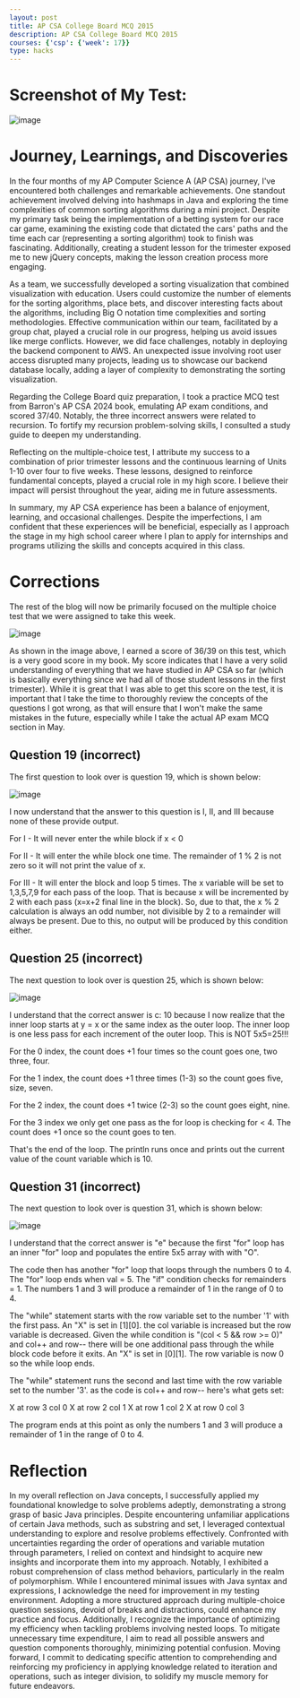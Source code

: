 ```yaml
---
layout: post
title: AP CSA College Board MCQ 2015 
description: AP CSA College Board MCQ 2015 
courses: {'csp': {'week': 17}}
type: hacks
---
```


# Screenshot of My Test:

![image](https://github.com/raunak2007/csa-pages/assets/41299387/f25daa3b-6425-432c-a2fd-c7084de24201)


# Journey, Learnings, and Discoveries

In the four months of my AP Computer Science A (AP CSA) journey, I've encountered both challenges and remarkable achievements. One standout achievement involved delving into hashmaps in Java and exploring the time complexities of common sorting algorithms during a mini project. Despite my primary task being the implementation of a betting system for our race car game, examining the existing code that dictated the cars' paths and the time each car (representing a sorting algorithm) took to finish was fascinating. Additionally, creating a student lesson for the trimester exposed me to new jQuery concepts, making the lesson creation process more engaging.

As a team, we successfully developed a sorting visualization that combined visualization with education. Users could customize the number of elements for the sorting algorithms, place bets, and discover interesting facts about the algorithms, including Big O notation time complexities and sorting methodologies. Effective communication within our team, facilitated by a group chat, played a crucial role in our progress, helping us avoid issues like merge conflicts. However, we did face challenges, notably in deploying the backend component to AWS. An unexpected issue involving root user access disrupted many projects, leading us to showcase our backend database locally, adding a layer of complexity to demonstrating the sorting visualization.

Regarding the College Board quiz preparation, I took a practice MCQ test from Barron's AP CSA 2024 book, emulating AP exam conditions, and scored 37/40. Notably, the three incorrect answers were related to recursion. To fortify my recursion problem-solving skills, I consulted a study guide to deepen my understanding.

Reflecting on the multiple-choice test, I attribute my success to a combination of prior trimester lessons and the continuous learning of Units 1-10 over four to five weeks. These lessons, designed to reinforce fundamental concepts, played a crucial role in my high score. I believe their impact will persist throughout the year, aiding me in future assessments.

In summary, my AP CSA experience has been a balance of enjoyment, learning, and occasional challenges. Despite the imperfections, I am confident that these experiences will be beneficial, especially as I approach the stage in my high school career where I plan to apply for internships and programs utilizing the skills and concepts acquired in this class.

# Corrections

The rest of the blog will now be primarily focused on the multiple choice test that we were assigned to take this week. 


![image](https://github.com/raunak2007/csa-pages/assets/41299387/f9d40594-a7e7-43ae-9cb3-5d1216072f70)


As shown in the image above, I earned a score of 36/39 on this test, which is a very good score in my book. My score indicates that I have a very solid understanding of everything that we have studied in AP CSA so far (which is basically everything since we had all of those student lessons in the first trimester). While it is great that I was able to get this score on the test, it is important that I take the time to thoroughly review the concepts of the questions I got wrong, as that will ensure that I won't make the same mistakes in the future, especially while I take the actual AP exam MCQ section in May. 




## Question 19 (incorrect)

The first question to look over is question 19, which is shown below:

![image](https://github.com/raunak2007/csa-pages/assets/41299387/5d6199c1-5099-4022-b52d-024fb42c3c01)


I now understand that the answer to this question is I, II, and III because none of these provide output.

For I - It will never enter the while block if x < 0

For II - It will enter the while block one time. The remainder of 1 % 2 is not zero so it will not print the value of x.

For III - It will enter the block and loop 5 times. The x variable will be set to 1,3,5,7,9 for each pass of the loop. That is because x will be incremented by 2 with each pass (x=x+2 final line in the block). So, due to that, the x % 2 calculation is always an odd number, not divisible by 2 to a remainder will always be present. Due to this, no output will be produced by this condition either.



## Question 25 (incorrect)

The next question to look over is question 25, which is shown below:

![image](https://github.com/raunak2007/csa-pages/assets/41299387/96f6d1c8-3871-45a5-9ae8-58d2744e82aa)


I understand that the correct answer is c: 10 because I now realize that the inner loop starts at y = x or the same index as the outer loop. The inner loop is one less pass for each increment of the outer loop. This is NOT 5x5=25!!!

For the 0 index, the count does +1 four times so the count goes one, two three, four.

For the 1 index, the count does +1 three times (1-3) so the count goes five, size, seven.

For the 2 index, the count does +1 twice (2-3) so the count goes eight, nine.

For the 3 index we only get one pass as the for loop is checking for < 4. The count does +1 once so the count goes to ten.

That's the end of the loop. The println runs once and prints out the current value of the count variable which is 10.


## Question 31 (incorrect)

The next question to look over is question 31, which is shown below:

![image](https://github.com/raunak2007/csa-pages/assets/41299387/b69cd159-8cba-41d7-87aa-2d715db61c3a)

I understand that the correct answer is "e" because the first "for" loop has an inner "for" loop and populates the entire 5x5 array with with "O".

The code then has another "for" loop that loops through the numbers 0 to 4. The "for" loop ends when val = 5. The "if" condition checks for remainders = 1. The numbers 1 and 3 will produce a remainder of 1 in the range of 0 to 4.

The "while" statement starts with the row variable set to the number '1' with the first pass. An "X" is set in [1][0]. the col variable is increased but the row variable is decreased. Given the while condition is "(col < 5 && row >= 0)" and col++ and row-- there will be one additional pass through the while block code before it exits. An "X" is set in [0][1]. The row variable is now 0 so the while loop ends.

The "while" statement runs the second and last time with the row variable set to the number '3'. as the code is col++ and row-- here's what gets set:

X at row 3 col 0
X at row 2 col 1
X at row 1 col 2
X at row 0 col 3

The program ends at this point as only the numbers 1 and 3 will produce a remainder of 1 in the range of 0 to 4.

# Reflection

In my overall reflection on Java concepts, I successfully applied my foundational knowledge to solve problems adeptly, demonstrating a strong grasp of basic Java principles. Despite encountering unfamiliar applications of certain Java methods, such as substring and set, I leveraged contextual understanding to explore and resolve problems effectively. Confronted with uncertainties regarding the order of operations and variable mutation through parameters, I relied on context and hindsight to acquire new insights and incorporate them into my approach. Notably, I exhibited a robust comprehension of class method behaviors, particularly in the realm of polymorphism. While I encountered minimal issues with Java syntax and expressions, I acknowledge the need for improvement in my testing environment. Adopting a more structured approach during multiple-choice question sessions, devoid of breaks and distractions, could enhance my practice and focus. Additionally, I recognize the importance of optimizing my efficiency when tackling problems involving nested loops. To mitigate unnecessary time expenditure, I aim to read all possible answers and question components thoroughly, minimizing potential confusion. Moving forward, I commit to dedicating specific attention to comprehending and reinforcing my proficiency in applying knowledge related to iteration and operations, such as integer division, to solidify my muscle memory for future endeavors.








